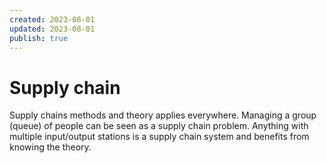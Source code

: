 ```yaml
---
created: 2023-08-01
updated: 2023-08-01
publish: true
---
```

# Supply chain

Supply chains methods and theory applies everywhere. Managing a group (queue) of people can be seen as a supply chain problem. Anything with multiple input/output stations is a supply chain system and benefits from knowing the theory.

